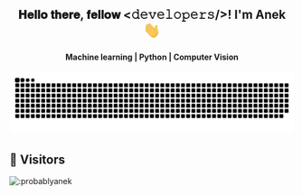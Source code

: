 <div align="center">
<div align="center">
<h2> 𝐇𝐞𝐥𝐥𝐨 𝐭𝐡𝐞𝐫𝐞, 𝐟𝐞𝐥𝐥𝐨𝐰 <𝚍𝚎𝚟𝚎𝚕𝚘𝚙𝚎𝚛𝚜/>!  I'm Anek <img src="https://github.com/ABSphreak/ABSphreak/blob/master/gifs/Hi.gif" width="30px"> </h2>
</div>
<h4 align="center">
Machine learning | Python | Computer Vision 
</h4>
</div>

<div align="center">
  <a href="https://www.nyan.cat">
  <img  src="https://raw.githubusercontent.com/platane/snk/output/github-contribution-grid-snake-dark.svg"
       alt="snake" /></a>
</div>


## 🐾 Visitors
![:probablyanek](https://count.getloli.com/get/@:probablyanek?theme=rule34)


